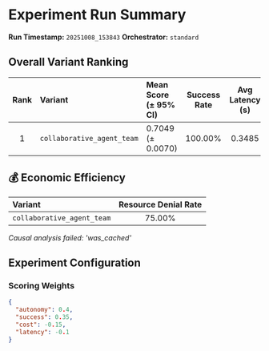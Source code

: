 # Experiment Run Summary
**Run Timestamp:** `20251008_153843`
**Orchestrator:** `standard`

## Overall Variant Ranking
| Rank | Variant | Mean Score (± 95% CI) | Success Rate | Avg Latency (s) | Total Cost | Trials |
|:----:|:--------|:----------------------|:--------------:|:----------------:|:------------:|:------:|
| 1 | `collaborative_agent_team` | 0.7049 (± 0.0070) | 100.00% | 0.3485 | 0.0750 | 20 |

## 💰 Economic Efficiency
| Variant | Resource Denial Rate |
|:--------|:--------------------:|
| `collaborative_agent_team` | 75.00% |

*Causal analysis failed: 'was_cached'*

## Experiment Configuration
### Scoring Weights
```json
{
  "autonomy": 0.4,
  "success": 0.35,
  "cost": -0.15,
  "latency": -0.1
}
```